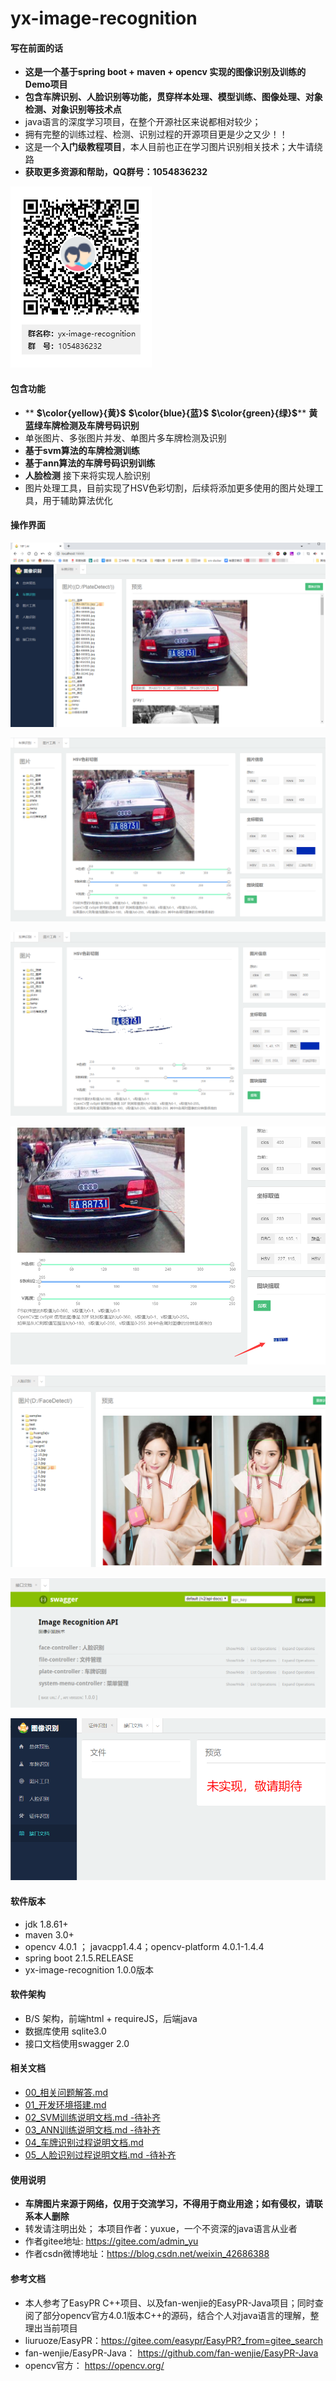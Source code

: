 # yx-image-recognition

#### 写在前面的话
- **这是一个基于spring boot + maven + opencv 实现的图像识别及训练的Demo项目**
- **包含车牌识别、人脸识别等功能，贯穿样本处理、模型训练、图像处理、对象检测、对象识别等技术点**
- java语言的深度学习项目，在整个开源社区来说都相对较少；
- 拥有完整的训练过程、检测、识别过程的开源项目更是少之又少！！
- 这是一个**入门级教程项目**，本人目前也正在学习图片识别相关技术；大牛请绕路
- **获取更多资源和帮助，QQ群号：1054836232**

![1.png](./doc/doc_image/yx-image-recognition群二维码.png)


#### 包含功能
- ** **$\color{yellow}{黄}$** **$\color{blue}{蓝}$** **$\color{green}{绿}$**** **黄蓝绿车牌检测及车牌号码识别**
- 单张图片、多张图片并发、单图片多车牌检测及识别
- **基于svm算法的车牌检测训练**
- **基于ann算法的车牌号码识别训练**
- **人脸检测**  接下来将实现人脸识别
- 图片处理工具，目前实现了HSV色彩切割，后续将添加更多使用的图片处理工具，用于辅助算法优化


#### 操作界面
![20200921132116.png](./doc/doc_image/20200921132116.png)

![20200921132208.png](./doc/doc_image/20200921132208.png)

![20200921132312.png](./doc/doc_image/20200921132312.png)

![20200921132357.png](./doc/doc_image/20200921132357.png)

![20200921133022.png](./doc/doc_image/20200921133022.png)

![20200921133221.png](./doc/doc_image/20200921133221.png)

![20200921133214.png](./doc/doc_image/20200921133214.png)

#### 软件版本
- jdk 1.8.61+
- maven 3.0+
- opencv 4.0.1 ； javacpp1.4.4；opencv-platform 4.0.1-1.4.4
- spring boot 2.1.5.RELEASE
- yx-image-recognition 1.0.0版本

#### 软件架构
- B/S 架构，前端html + requireJS，后端java
- 数据库使用 sqlite3.0
- 接口文档使用swagger 2.0


#### 相关文档
- [00_相关问题解答.md](./doc/00_相关问题解答.md)
- [01_开发环境搭建.md](./doc/01_开发环境搭建.md)
- [02_SVM训练说明文档.md -待补齐](./doc/02_SVM训练说明文档.md)
- [03_ANN训练说明文档.md -待补齐](./doc/03_ANN训练说明文档.md)
- [04_车牌识别过程说明文档.md](./doc/04_车牌识别过程说明文档.md)
- [05_人脸识别过程说明文档.md -待补齐](./doc/05_人脸识别过程说明文档.md)

#### 使用说明

- **车牌图片来源于网络，仅用于交流学习，不得用于商业用途；如有侵权，请联系本人删除**
- 转发请注明出处； 本项目作者：yuxue，一个不资深的java语言从业者
- 作者gitee地址: https://gitee.com/admin_yu
- 作者csdn微博地址：https://blog.csdn.net/weixin_42686388

#### 参考文档
- 本人参考了EasyPR C++项目、以及fan-wenjie的EasyPR-Java项目；同时查阅了部分opencv官方4.0.1版本C++的源码，结合个人对java语言的理解，整理出当前项目
- liuruoze/EasyPR：https://gitee.com/easypr/EasyPR?_from=gitee_search
- fan-wenjie/EasyPR-Java： https://github.com/fan-wenjie/EasyPR-Java
- opencv官方： https://opencv.org/

